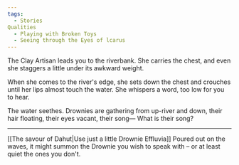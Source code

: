 ```yaml
---
tags:
  - Stories
Qualities
  - Playing with Broken Toys
  - Seeing through the Eyes of lcarus
---
```

The Clay Artisan leads you to the riverbank. She carries the chest, and even she staggers a little under its awkward weight.

When she comes to the river's edge, she sets down the chest and crouches until her lips almost touch the water. She whispers a word, too low for you to hear.

The water seethes. Drownies are gathering from up-river and down, their hair floating, their eyes vacant, their song— What is their song?

---

[[The savour of Dahut|Use just a little Drownie Effluvia]]
Poured out on the waves, it might summon the Drownie you wish to speak with – or at least quiet the ones you don't.